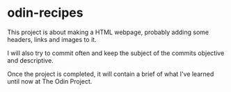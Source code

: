 # odin-recipes
This project is about making a HTML webpage, probably adding some headers, links and images to it.

I will also try to commit often and keep the subject of the commits objective and descriptive.

Once the project is completed, it will contain a brief of what I've learned until now at The Odin Project.